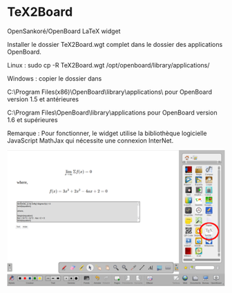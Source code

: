 # TeX2Board
OpenSankoré/OpenBoard LaTeX widget

Installer le dossier TeX2Board.wgt complet dans le dossier des applications OpenBoard.

Linux : sudo cp -R TeX2Board.wgt /opt/openboard/library/applications/

Windows : copier le dossier dans

C:\Program Files(x86)\OpenBoard\library\applications\ pour OpenBoard version 1.5 et antérieures

C:\Program Files\OpenBoard\library\applications pour OpenBoard version 1.6 et supérieures

Remarque : Pour fonctionner, le widget utilise la bibliothèque logicielle JavaScript MathJax qui nécessite une connexion InterNet.

<img src="Screenshot_20220922_172625.png" width="640">


